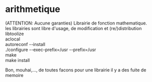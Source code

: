 # arithmetique  
  (ATTENTION: Aucune garanties) 
Librairie de fonction mathematique.  
les librairies sont libre d'usage, de modification et (re/)distribution  
libtoolize  
aclocal  
autoreconf --install  
./configure --exec-prefix=/usr --prefix=/usr  
make  
make install  
  
  
  
Bon, mouhai,..., de toutes facons pour une librairie il y a des fuite de memoire
